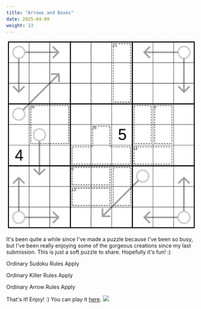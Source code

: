 ```yaml
---
title: "Arrows and Boxes"
date: 2025-04-09
weight: 13
---
```

<img src="featured.png" alt="Puzzle Image">


<p>It's been quite a while since I've made a puzzle because I've been so busy, but I've been really enjoying some of the gorgeous creations since my last submission. This is just a soft puzzle to share. Hopefully it's fun! :)</p>
<p>
Ordinary Sudoku Rules Apply
</p>
<p>
Ordinary Killer Rules Apply
</p>
<p>
Ordinary Arrow Rules Apply
</p>
<p>That's it! Enjoy! :)
You can play it <a href="https://app.crackingthecryptic.com/sudoku/?puzzleid=fpuzzlesN4IgzglgXgpiBcBOANCALhNAbO8QEEAnQgewHcwACAQwDsATSgIRIA8YwRVqBXNACxKEEIAMLUAtpQAiMWrQidUhHjjAw0IgPKF6EWtUIBPSmB70SAax6UVamgAcHWIwDoZEAOaYq1LCVpPGloaYnJTHik0EkoBGEo9bzRKfVj%2BeMNSMgByKgBjCEI8nHdpLx8UkLzqTw4IqJi4ygA3Px541KaeJxhCShwAMwE6RjyhWl7KEgG0%2BOra1y4QT0IIegQAbQ3gAF9kXf29g%2BOj08OAXWRts5PDu9vdy%2Bv7m9eXp4e3z4ur74eQVpYdoIACsqG8zTkCDQKhgXx2HwBbVwABZwRBIbRobD4S88Y9fri%2FqcPkSyaT8WSLpcQJYIFgcEUarhtiA8jAGZx4BsQAAlFGiADsS15IKFIBpgOBeGFRzZHKwXJ5%2FNEAA4RWL1ZLkSJ1XL2ZzNnyAGzi1C801a1BS3AgACMdpA%2BoVSr5YpBItNKM9og95tNxol1p1eAATIHnYbuXzBaJA%2BbVXGg0igbbZft5VHlbHvebYx7tamRBGMwbFUbeYnc3zEwXg0W8HaAMxO0suit2pPm0NdvlNpOF6UgUOOyPl6Mq0MigUt81iqdz0Qtwe20MABidNMy5E2oCw%2Bg4m2Vncd3dEp7756Dx6v5s7C75neXNLLrt5J4lcv3EyVN8QIs7dU73FJ5H1Ef8zwgy9%2F3OF92wnTsYK%2FA9fz5RBwJFRMoN5WMYKuNCMPNdCgII4VYNQV8K3QpCM2%2FQ9uWVdCL0rW8YyvUDeSYkV0IfTilwlOCswIx1zmQn8jzY4UE17PiC0E8dsxAsT6K2N1RF401eNjKdyMzBS1J05TUJVZj%2B14ntnwo%2BDlQFESER2IA%3D%3D">here</a>.

<img src="/Dateien/bild.php?data=9b842b7f-13035-3030303739452d31"/>
</p>
